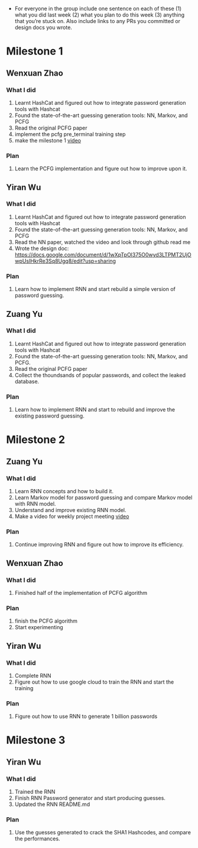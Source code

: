 - For everyone in the group include one sentence on each of these (1) what you did last week (2) what you plan to do this week (3) anything that you’re stuck on. Also include links to any PRs you committed or design docs you wrote.

# Milestone 1
## Wenxuan Zhao
### What I did
1. Learnt HashCat and figured out how to integrate password generation tools with Hashcat
2. Found the state-of-the-art guessing generation tools: NN, Markov, and PCFG
3. Read the original PCFG paper 
4. implement the pcfg pre_terminal training step
5. make the milestone 1 [video](https://youtu.be/iwor-xvDkFM)

### Plan
1. Learn the PCFG implementation and figure out how to improve upon it.


## Yiran Wu
### What I did
1. Learnt HashCat and figured out how to integrate password generation tools with Hashcat
2. Found the state-of-the-art guessing generation tools: NN, Markov, and PCFG
3. Read the NN paper, watched the video and look through github read me
4. Wrote the design doc: https://docs.google.com/document/d/1wXpTpOl375O0wyd3LTPMT2UjOwpUsIHkrRe3Sq8Ugq8/edit?usp=sharing

### Plan
1. Learn how to implement RNN and start rebuild a simple version of password guessing.

## 

## Zuang Yu
### What I did
1. Learnt HashCat and figured out how to integrate password generation tools with Hashcat
2. Found the state-of-the-art guessing generation tools: NN, Markov, and PCFG.
3. Read the original PCFG paper
4. Collect the thoundsands of popular passwords, and collect the leaked database.

### Plan
1. Learn how to implement RNN and start to rebuild and improve the existing password guessing.



# Milestone 2
## Zuang Yu
### What I did
1. Learn RNN concepts and how to build it.
2. Learn Markov model for password guessing and compare Markov model with RNN model.
3. Understand and improve existing RNN model.
4. Make a video for weekly project meeting [video](https://www.youtube.com/watch?v=Pz-gCy5NE9I&feature=youtu.be)

### Plan
1. Continue improving RNN and figure out how to improve its efficiency.

## Wenxuan Zhao
### What I did
1. Finished half of the implementation of PCFG algorithm 

### Plan
1. finish the PCFG algorithm 
2. Start experimenting

## Yiran Wu
### What I did
1. Complete RNN
2. Figure out how to use google cloud to train the RNN and start the training

### Plan
1. Figure out how to use RNN to generate 1 billion passwords

# Milestone 3

## Yiran Wu
### What I did
1. Trained the RNN
2. Finish RNN Password generator and start producing guesses.
3. Updated the RNN README.md

### Plan
1. Use the guesses generated to crack the SHA1 Hashcodes, and compare the performances.
